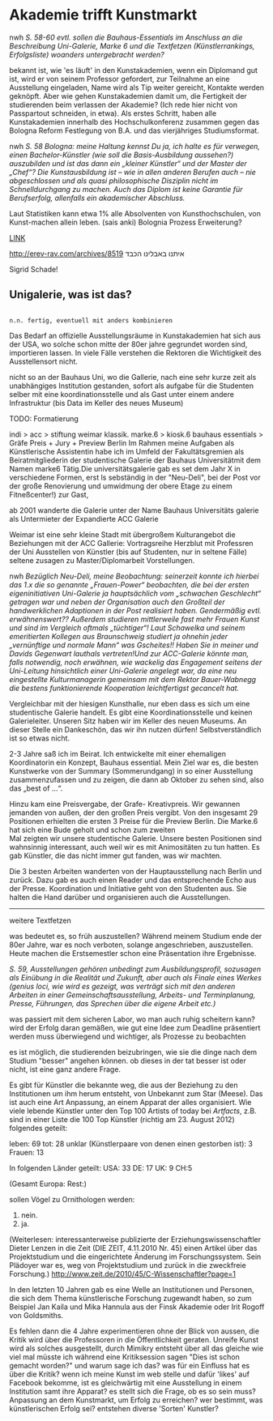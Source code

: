 # Akademie trifft Kunstmarkt

nwh *S. 58-60 evtl. sollen die Bauhaus-Essentials im Anschluss an die Beschreibung Uni-Galerie, Marke 6 und die Textfetzen (Künstlerrankings, Erfolgsliste) woanders untergebracht werden?*

bekannt ist, wie 'es läuft' in den Kunstakademien, wenn ein Diplomand gut ist, wird er von seinem Professor gefordert, zur Teilnahme an eine Ausstellung eingeladen, 
Name wird als Tip weiter gereicht, Kontakte werden geknöpft. Aber wie gehen Kunstakademien damit um, die Fertigkeit der studierenden beim verlassen der Akademie? 
(Ich rede hier nicht von Passpartout schneiden, in etwa). Als erstes Schritt, haben alle Kunstakademien innerhalb des Hochschulkonferenz zusammen gegen das Bologna 
Reform Festlegung von B.A. und das vierjähriges Studiumsformat. 

nwh *S. 58 Bologna: meine Haltung kennst Du ja, ich halte es für verwegen, einen Bachelor-Künstler (wie soll die Basis-Ausbildung aussehen?) auszubilden und ist das dann ein „kleiner Künstler“ und der Master der „Chef“? Die Kunstausbildung ist – wie in allen anderen Berufen auch – nie abgeschlossen und als quasi philosophische Disziplin nicht im Schnelldurchgang zu machen. Auch das Diplom ist keine Garantie für Berufserfolg, allenfalls ein akademischer Abschluss.*
 
Laut Statistiken kann etwa 1% alle Absolventen von Kunsthochschulen, von Kunst-machen allein leben. (sais anki)
Bolognia Prozess Erweiterung?

[LINK](http://www.sueddeutsche.de/bildung/2.220/zehn-jahre-bologna-reform-harsche-kritik-an-bachelor-und-master-1.1441136)

http://erev-rav.com/archives/8519 איתנו באבלינו הכבד

Sigrid Schade!

## Unigalerie, was ist das?

~~~~~~~~~~~~~~~~~~~~~~~~~~~~~~~~~~~~~~~~~~~~~~~~~~

n.n. fertig, eventuell mit anders kombinieren

~~~~~~~~~~~~~~~~~~~~~~~~~~~~~~~~~~~~~~~~~~~~~~~~~~


Das Bedarf an offizielle Ausstellungsräume in Kunstakademien hat sich aus der USA, wo solche schon mitte der 80er jahre gegrundet worden sind, importieren lassen. In viele Fälle verstehen die Rektoren die Wichtigkeit des Ausstellensort nicht.

nicht so an der Bauhaus Uni, wo die Gallerie, nach eine sehr kurze zeit als unabhängiges Institution gestanden, sofort als aufgabe für die Studenten selber mit eine koordinationsstelle und als Gast unter einem andere Infrastruktur (bis Data im Keller des neues Museum)
 

TODO: Formatierung

indi > acc > stiftung weimar klassik.
marke.6 > kiosk.6
bauhaus essentials > Gräfe Preis + Jury + Preview Berlin
Im Rahmen meine Aufgaben als Künstlerische Assistentin habe ich im Umfeld der Fakultätsgremien als Beiratmitgliederin der studentische Galerie der Bauhaus 
Universitätmit dem Namen marke6 Tätig.Die universitätsgalerie gab es set dem Jahr X in verschiedene Formen, erst ls sebständig in der "Neu-Deli", 
bei der Post vor der große Renovierung und umwidmung der obere Etage zu einem Fitneßcenter!) zur  Gast,  

ab 2001 wanderte die Galerie unter der Name Bauhaus Universitäts galerie als Untermieter der Expandierte ACC Galerie

Weimar ist eine sehr kleine Stadt mit übergroßem Kulturangebot
die Beziehungen mit der ACC Gallerie:
Vortragsreihe Herzblut mit Professren der Uni
Ausstellen von Künstler (bis auf Studenten, nur in seltene Fälle) seltene zusagen zu Master/Diplomarbeit Vorstellungen.

nwh *Bezüglich Neu-Deli, meine Beobachtung: seinerzeit konnte ich hierbei das 1.x die so genannte „Frauen-Power“ beobachten, die bei der ersten eigeninitiativen Uni-Galerie ja hauptsächlich vom „schwachen Geschlecht“ getragen war und neben der Organisation auch den Großteil der handwerklichen Adaptionen in der Post realisiert haben. Gendermäßig evtl. erwähnenswert?? Außerdem studieren mittlerweile fast mehr Frauen Kunst und sind im Vergleich oftmals „tüchtiger“! Laut Schawelka und seinem emeritierten Kollegen aus Braunschweig studiert ja ohnehin jeder „vernünftige und normale Mann“ was Gscheites!! Haben Sie in meiner und Davids Gegenwart lauthals vertreten!Und zur ACC-Galerie könnte man, falls notwendig, noch erwähnen, wie wackelig das Engagement seitens der Uni-Leitung hinsichtlich einer Uni-Galerie angelegt war, da eine neu eingestellte Kulturmanagerin gemeinsam mit dem Rektor Bauer-Wabnegg die bestens funktionierende Kooperation leichtfertigst gecancelt hat.*

Vergleichbar mit der hiesigen Kunsthalle, nur eben dass es sich um eine studentische Galerie handelt. 
Es gibt eine Koordinationsstelle und keinen Galerieleiter. Unseren Sitz haben wir im Keller des neuen Museums. An dieser Stelle ein Dankeschön, 
das wir ihn nutzen dürfen! Selbstverständlich ist so etwas nicht.

2-3 Jahre saß ich im Beirat. Ich entwickelte mit einer ehemaligen Koordinatorin ein Konzept, Bauhaus essential. Mein Ziel war es, die besten 
Kunstwerke von der Summary (Sommerundgang) in so einer Ausstellung zusammenzufassen und zu zeigen, die dann ab Oktober zu sehen sind, also das „best of …“.
 
Hinzu kam eine Preisvergabe, der Grafe- Kreativpreis. Wir gewannen jemanden von außen, der den großen Preis vergibt. 
Von den insgesamt 29 Positionen erhielten die ersten 3 Preise für die  Preview Berlin. Die Marke.6 hat sich eine Bude geholt und schon zum zweiten  
Mal zeigten wir unsere studentische Galerie. Unsere besten Positionen sind wahnsinnig interessant, auch weil wir es  mit Animositäten zu tun hatten. 
Es gab Künstler,  die das nicht immer gut fanden, was wir machten.

Die 3 besten Arbeiten wanderten von der Hauptausstellung nach Berlin und zurück. Dazu gab es auch einen Reader und das entsprechende Echo aus der Presse. 
Koordination und Initiative geht von den Studenten aus. Sie halten die Hand darüber und organisieren auch die Ausstellungen.

---

weitere Textfetzen

was bedeutet es, so früh auszustellen? 
Während meinem Studium ende der 80er Jahre, war es noch verboten, solange angeschrieben, auszustellen. Heute machen die Erstsemestler schon eine 
Präsentation ihre Ergebnisse.

*S. 59, Ausstellungen gehören unbedingt zum Ausbildungsprofil, sozusagen als Einübung in die Realität und Zukunft, aber auch als Finale eines Werkes (genius loci, wie wird es gezeigt, was verträgt sich mit den anderen Arbeiten in einer Gemeinschaftsausstellung, Arbeits- und Terminplanung, Presse, Führungen, das Sprechen über die eigene Arbeit etc.)*

was passiert mit dem sicheren Labor, wo man auch ruhig scheitern kann? wird der Erfolg daran gemäßen, wie gut eine Idee zum Deadline präsentiert 
werden muss überwiegend und wichtiger, als Prozesse zu beobachten

es ist möglich, die studierenden beizubringen, wie sie die dinge nach dem Studium "besser" angehen können. ob dieses in der tat besser ist oder 
nicht, ist eine ganz andere Frage.

Es gibt für Künstler die bekannte weg, die aus der Beziehung zu den Institutionen um ihm herum entsteht, von Unbekannt zum Star (Meese). 
Das ist auch eine Art Anpassung, an einem Apparat der alles organisiert. Wie viele lebende Künstler unter den Top 100 Artists of today bei 
*Artfacts*, z.B. sind in einer Liste die 100 Top Künstler (richtig am 23. August 2012) folgendes geteilt:

leben: 69
tot: 28
unklar (Künstlerpaare von denen einen gestorben ist): 3
Frauen: 13

In folgenden Länder geteilt:
USA: 33
DE: 17
UK: 9
CH:5

(Gesamt Europa:
Rest:)

sollen Vögel zu Ornithologen werden: 
1. nein.
2. ja.

(Weiterlesen: interessanterweise publizierte der Erziehungswissenschaftler Dieter Lenzen in die Zeit (DIE ZEIT, 4.11.2010 Nr. 45) einen Artikel über das 
Projektstudium und die eingerichtete Änderung im Forschungssystem. Sein Plädoyer war es, weg von Projektstudium und zurück in die zweckfreie Forschung.) 
http://www.zeit.de/2010/45/C-Wissenschaftler?page=1

In den letzten 10 Jahren gab es eine Welle an Institutionen und Personen, die sich dem Thema 
künstlerische Forschung zugewandt haben, so zum Beispiel Jan Kaila und Mika Hannula aus der Finsk Akademie oder Irit Rogoff von Goldsmiths.


Es fehlen dann die 4 Jahre experimentieren ohne der Blick von aussen, die Kritik wird über die Professoren in die Öffentlichkeit geraten.
Unreife Kunst wird als solches ausgestellt, durch Mimikry entsteht über all das gleiche
wie viel mal müsste ich während eine Kritiksession sagen "Dies ist schon gemacht worden?" und warum sage ich das?
was für ein Einfluss hat es über die Kritik? wenn ich meine Kunst im web stelle und dafür 'likes' auf Facebook bekomme, ist es gleichwärtig 
mit eine Ausstellung in einem Institution samt ihre Apparat?
es stellt sich die Frage, ob es so sein muss? Anpassung an dem Kunstmarkt, um Erfolg zu erreichen? wer bestimmt, was künstlerischen Erfolg 
sei? entstehen diverse 'Sorten' Kunstler?
